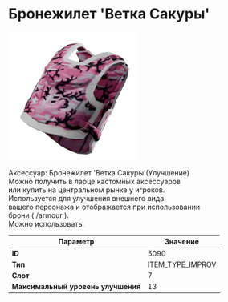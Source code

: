 # Бронежилет 'Ветка Сакуры'

![Item Image](../img/5090.webp?raw=true)

Аксессуар: Бронежилет 'Ветка Сакуры'(Улучшение)<br>Можно получить в ларце кастомных аксессуаров<br>или купить на центральном рынке у игроков.<br>Используется для улучшения внешнего вида<br>вашего персонажа и отображается при использовании<br>брони ( /armour ). <br>Можно использовать.<br>


| Параметр | Значение |
|----------|----------|
| **ID** | 5090 |
| **Тип** | ITEM_TYPE_IMPROV |
| **Слот** | 7 |
| **Максимальный уровень улучшения** | 13 |

